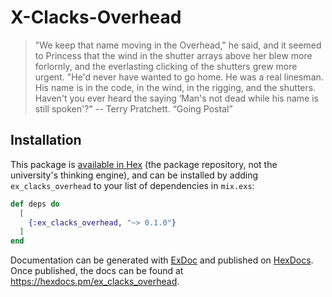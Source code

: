 # X-Clacks-Overhead

> "We keep that name moving in the Overhead," he said, and it seemed to Princess that the wind in the shutter arrays above her blew more forlornly, and the everlasting clicking of the shutters grew more urgent. "He'd never have wanted to go home. He was a real linesman. His name is in the code, in the wind, in the rigging, and the shutters. Haven't you ever heard the saying ‘Man's not dead while his name is still spoken'?"
> -- Terry Pratchett. “Going Postal”

## Installation
This package is [available in Hex](https://hex.pm/docs/publish) (the package repository, not the university's thinking engine), and can be installed
by adding `ex_clacks_overhead` to your list of dependencies in `mix.exs`:

```elixir
def deps do
  [
    {:ex_clacks_overhead, "~> 0.1.0"}
  ]
end
```

Documentation can be generated with [ExDoc](https://github.com/elixir-lang/ex_doc)
and published on [HexDocs](https://hexdocs.pm). Once published, the docs can
be found at <https://hexdocs.pm/ex_clacks_overhead>.

